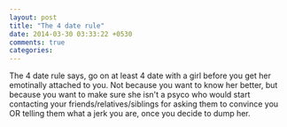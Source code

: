 ```yaml
---
layout: post
title: "The 4 date rule"
date: 2014-03-30 03:33:22 +0530
comments: true
categories: 
---
```


The 4 date rule says, go on at least 4 date with a girl before you get her emotinally attached to you. Not because you want to know her better, but because you want to make sure she isn't a psyco who would start contacting your friends/relatives/siblings for asking them to convince you OR telling them what a jerk you are, once you decide to dump her.
